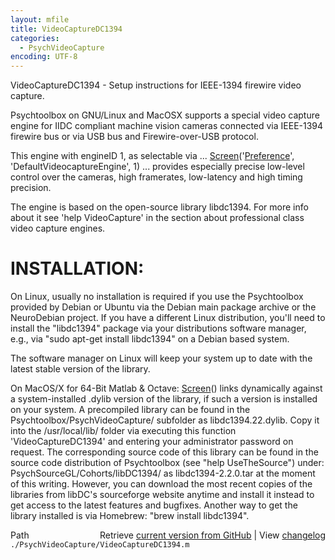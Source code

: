 ```yaml
---
layout: mfile
title: VideoCaptureDC1394
categories:
  - PsychVideoCapture
encoding: UTF-8
---
```


VideoCaptureDC1394 - Setup instructions for IEEE-1394 firewire video
capture.

Psychtoolbox on GNU/Linux and MacOSX supports a special video capture
engine for IIDC compliant machine vision cameras connected via IEEE-1394
firewire bus or via USB bus and Firewire-over-USB protocol.

This engine with engineID 1, as selectable via ...
[Screen](/docs/Screen)\('[Preference](/docs/Preference)', 'DefaultVideocaptureEngine', 1\)
... provides especially precise low-level control over the cameras, high
framerates, low-latency and high timing precision.

The engine is based on the open-source library libdc1394. For more info
about it see 'help VideoCapture' in the section about professional class
video capture engines.

# INSTALLATION:

On Linux, usually no installation is required if you use the Psychtoolbox
provided by Debian or Ubuntu via the Debian main package archive or the
NeuroDebian project. If you have a different Linux distribution, you'll
need to install the "libdc1394" package via your distributions software
manager, e.g., via "sudo apt-get install libdc1394" on a Debian based
system.

The software manager on Linux will keep your system up to date with the
latest stable version of the library.

On MacOS/X for 64-Bit Matlab & Octave: [Screen](/docs/Screen)\(\) links dynamically against
a system-installed .dylib version of the library, if such a version is
installed on your system. A precompiled library can be found in the
Psychtoolbox/PsychVideoCapture/ subfolder as libdc1394.22.dylib. Copy it
into the /usr/local/lib/ folder via executing this function
'VideoCaptureDC1394' and entering your administrator password on request.
The corresponding source code of this library can be found in the source
code distribution of Psychtoolbox \(see "help UseTheSource"\) under:
PsychSourceGL/Cohorts/libDC1394/ as libdc1394-2.2.0.tar at the moment of
this writing. However, you can download the most recent copies of the
libraries from libDC's sourceforge website anytime and install it instead
to get access to the latest features and bugfixes. Another way to get the
library installed is via Homebrew: "brew install libdc1394".



<div class="code_header" style="text-align:right;">
  <span style="float:left;">Path&nbsp;&nbsp;</span> <span class="counter">Retrieve <a href=
  "https://raw.github.com/Psychtoolbox-3/Psychtoolbox-3/beta/./PsychVideoCapture/VideoCaptureDC1394.m">current version from GitHub</a> | View <a href=
  "https://github.com/Psychtoolbox-3/Psychtoolbox-3/commits/beta/./PsychVideoCapture/VideoCaptureDC1394.m">changelog</a></span>
</div>
<div class="code">
  <code>./PsychVideoCapture/VideoCaptureDC1394.m</code>
</div>
